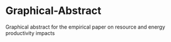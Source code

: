 # Graphical-Abstract
Graphical abstract for the empirical paper on resource and energy productivity impacts
